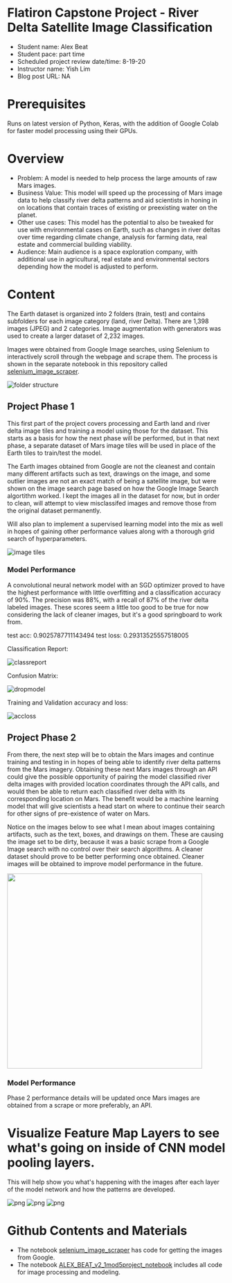 # Flatiron Capstone Project - River Delta Satellite Image Classification

* Student name: Alex Beat
* Student pace: part time
* Scheduled project review date/time: 8-19-20
* Instructor name: Yish Lim
* Blog post URL: NA

# Prerequisites
Runs on latest version of Python, Keras, with the addition of Google Colab for faster model processing using their GPUs. 

# Overview

* Problem: A model is needed to help process the large amounts of raw Mars images.
* Business Value: This model will speed up the processing of Mars image data to help classify river delta patterns and aid scientists in honing in on locations that contain traces of existing or preexisting water on the planet.
* Other use cases: This model has the potential to also be tweaked for use with environmental cases on Earth, such as changes in river deltas over time regarding climate change, analysis for farming data, real estate and commercial building viability. 
* Audience: Main audience is a space exploration company, with additional use in agricultural, real estate and environmental sectors depending how the model is adjusted to perform. 

# Content
The Earth dataset is organized into 2 folders (train, test) and contains subfolders for each image category (land, river Delta). There are 1,398 images (JPEG) and 2 categories. Image augmentation with generators was used to create a larger dataset of 2,232 images. 

Images were obtained from Google Image searches, using Selenium to interactively scroll through the webpage and scrape them. The process is shown in the separate notebook in this repository called [selenium_image_scraper](https://github.com/alexanderbeat/mod5project/blob/master/selenium_image_scraper.ipynb).

![folder structure](Screen%20Shot%202020-08-17%20at%203.14.13%20PM.png)


## Project Phase 1

This first part of the project covers processing and Earth land and river delta image tiles and training a model using those for the dataset. This starts as a basis for how the next phase will be performed, but in that next phase, a separate dataset of Mars image tiles will be used in place of the Earth tiles to train/test the model. 

The Earth images obtained from Google are not the cleanest and contain many different artifacts such as text, drawings on the image, and some outlier images are not an exact match of being a satellite image, but were shown on the image search page based on how the Google Image Search algortithm worked. I kept the images all in the dataset for now, but in order to clean, will attempt to view misclassifed images and remove those from the original dataset permanently. 

Will also plan to implement a supervised learning model into the mix as well in hopes of gaining other performance values along with a thorough grid search of hyperparameters. 

![image tiles](https://github.com/alexanderbeat/mod5project/blob/master/images/output_33_0.png)

### Model Performance

A convolutional neural network model with an SGD optimizer proved to have the highest performance with little overfitting and a classification accuracy of 90%. The precision was 88%, with a recall of 87% of the river delta labeled images. These scores seem a little too good to be true for now considering the lack of cleaner images, but it's a good springboard to work from.

test acc: 0.9025787711143494
test loss: 0.29313525557518005

Classification Report:

![classreport](https://github.com/alexanderbeat/mod5project/blob/master/images/dropout.png)


Confusion Matrix:

![dropmodel](https://github.com/alexanderbeat/mod5project/blob/master/images/output_100_1.png)

Training and Validation accuracy and loss:

![accloss](https://github.com/alexanderbeat/mod5project/blob/master/images/output_100_2.png)


## Project Phase 2

From there, the next step will be to obtain the Mars images and continue training and testing in in hopes of being able to identify river delta patterns from the Mars imagery. Obtaining these next Mars images through an API could give the possible opportunity of pairing the model classified river delta images with provided location coordinates through the API calls, and would then be able to return each classified river delta with its corresponding location on Mars. The benefit would be a machine learning model that will give scientists a head start on where to continue their search for other signs of pre-existence of water on Mars. 

Notice on the images below to see what I mean about images containing artifacts, such as the text, boxes, and drawings on them. These are causing the image set to be dirty, because it was a basic scrape from a Google Image search with no control over their search algorithms. A cleaner dataset should prove to be better performing once obtained. Cleaner images will be obtained to improve model performance in the future. 

<img src=https://github.com/alexanderbeat/mod5project/blob/master/images/mars2.jpg width="450"/>

### Model Performance

Phase 2 performance details will be updated once Mars images are obtained from a scrape or more preferably, an API. 


# Visualize Feature Map Layers to see what's going on inside of CNN model pooling layers.

This will help show you what's happening with the images after each layer of the model network and how the patterns are developed. 

![png](https://github.com/alexanderbeat/mod5project/blob/master/images/output_68_1.png)
![png](https://github.com/alexanderbeat/mod5project/blob/master/images/output_68_7.png)
![png](https://github.com/alexanderbeat/mod5project/blob/master/images/output_68_11.png)

# Github Contents and Materials
* The notebook [selenium_image_scraper](https://github.com/alexanderbeat/mod5project/blob/master/selenium_image_scraper.ipynb) has code for getting the images from Google.
* The notebook [ALEX_BEAT_v2_1mod5project_notebook](https://github.com/alexanderbeat/mod5project/blob/master/ALEX_BEAT_v2_1mod5project_notebook.ipynb) includes all code for image processing and modeling.
